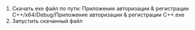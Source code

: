1. Скачать exe файл по пути: Приложение авторизации & регистрации C++/x64/Debug/Приложение авторизации & регистрации C++.exe
2. Запустить скачанный файл
